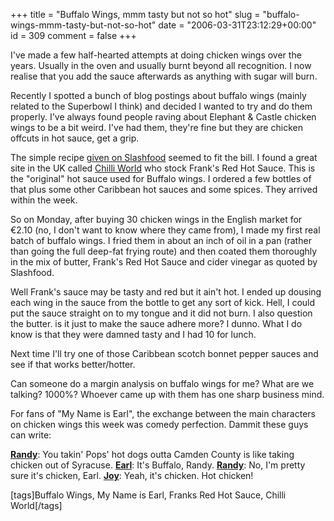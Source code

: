 +++
title = "Buffalo Wings, mmm tasty but not so hot"
slug = "buffalo-wings-mmm-tasty-but-not-so-hot"
date = "2006-03-31T23:12:29+00:00"
id = 309
comment = false
+++

I've made a few half-hearted attempts at doing chicken wings over the years. Usually in the oven and usually burnt beyond all recognition. I now realise that you add the sauce afterwards as anything with sugar will burn.

Recently I spotted a bunch of blog postings about buffalo wings (mainly related to the Superbowl I think) and decided I wanted to try and do them properly. I've always found people raving about Elephant & Castle chicken wings to be a bit weird. I've had them, they're fine but they are chicken offcuts in hot sauce, get a grip.

The simple recipe [given on Slashfood](http://www.slashfood.com/2006/02/02/aint-no-thing-like-a-chicken-wing/) seemed to fit the bill. I found a great site in the UK called [Chilli World](http://www.chilliworld.com/) who stock Frank's Red Hot Sauce. This is the "original" hot sauce used for Buffalo wings. I ordered a few bottles of that plus some other Caribbean hot sauces and some spices. They arrived within the week.

So on Monday, after buying 30 chicken wings in the English market for €2.10 (no, I don't want to know where they came from), I made my first real batch of buffalo wings. I fried them in about an inch of oil in a pan (rather than going the full deep-fat frying route) and then coated them thoroughly in the mix of butter, Frank's Red Hot Sauce and cider vinegar as quoted by Slashfood.

Well Frank's sauce may be tasty and red but it ain't hot. I ended up dousing each wing in the sauce from the bottle to get any sort of kick. Hell, I could put the sauce straight on to my tongue and it did not burn. I also question the butter. is it just to make the sauce adhere more? I dunno. What I do know is that they were damned tasty and I had 10 for lunch.

Next time I'll try one of those Caribbean scotch bonnet pepper sauces and see if that works better/hotter.

Can someone do a margin analysis on buffalo wings for me? What are we talking? 1000%? Whoever came up with them has one sharp business mind.

For fans of "My Name is Earl", the exchange between the main characters on chicken wings this week was comedy perfection. Dammit these guys can write:

**[Randy](http://www.imdb.com/name/nm0839486/)**: You takin' Pops' hot dogs outta Camden County is like taking chicken out of Syracuse.
**[Earl](http://www.imdb.com/name/nm0005134/)**: It's Buffalo, Randy.
**[Randy](http://www.imdb.com/name/nm0839486/)**: No, I'm pretty sure it's chicken, Earl.
**[Joy](http://www.imdb.com/name/nm0005326/)**: Yeah, it's chicken. Hot chicken!

[tags]Buffalo Wings, My Name is Earl, Franks Red Hot Sauce, Chilli World[/tags]
